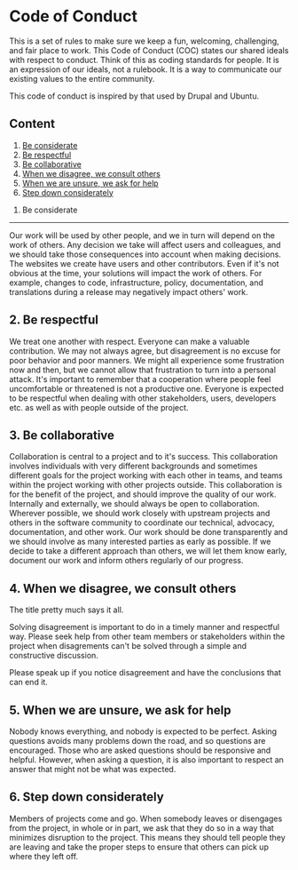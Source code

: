 Code of Conduct
==========

This is a set of rules to make sure we keep a fun, welcoming, challenging, and fair place to work. This Code of Conduct (COC) states our shared ideals with respect to conduct. Think of this as coding standards for people. It is an expression of our ideals, not a rulebook. It is a way to communicate our existing values to the entire community.

This code of conduct is inspired by that used by Drupal and Ubuntu.



Content
----------

1. [Be considerate](#considerate)
2. [Be respectful](#respectfull)
3. [Be collaborative](#collaborative)
4. [When we disagree, we consult others](#disagreements)
5. [When we are unsure, we ask for help](#unsure)
6. [Step down considerately](#stepping_down)



<a name="considerate"></a>
1. Be considerate
----------

Our work will be used by other people, and we in turn will depend on the work of others. Any decision we take will affect users and colleagues, and we should take those consequences into account when making decisions. The websites we create have users and other contributors. Even if it's not obvious at the time, your solutions will impact the work of others. For example, changes to code, infrastructure, policy, documentation, and translations during a release may negatively impact others' work.



<a name="respectfull"></a>
2. Be respectful
----------

We treat one another with respect. Everyone can make a valuable contribution. We may not always agree, but disagreement is no excuse for poor behavior and poor manners. We might all experience some frustration now and then, but we cannot allow that frustration to turn into a personal attack. It's important to remember that a cooperation where people feel uncomfortable or threatened is not a productive one. Everyone is expected to be respectful when dealing with other stakeholders, users, developers etc. as well as with people outside of the project.



<a name="collaborative"></a>
3. Be collaborative
----------

Collaboration is central to a project and to it's success. This collaboration involves individuals with very different backgrounds and sometimes different goals for the project working with each other in teams, and teams within the project working with other projects outside. This collaboration is for the benefit of the project, and should improve the quality of our work. Internally and externally, we should always be open to collaboration. Wherever possible, we should work closely with upstream projects and others in the software community to coordinate our technical, advocacy, documentation, and other work. Our work should be done transparently and we should involve as many interested parties as early as possible. If we decide to take a different approach than others, we will let them know early, document our work and inform others regularly of our progress.



<a name="disagreements"></a>
4. When we disagree, we consult others
----------

The title pretty much says it all.

Solving disagreement is important to do in a timely manner and respectful way. Please seek help from other team members or stakeholders within the project when disagrements can't be solved through a simple and constructive discussion.

Please speak up if you notice disagreement and have the conclusions that can end it.



<a name="unsure"></a>
5. When we are unsure, we ask for help
----------

Nobody knows everything, and nobody is expected to be perfect. Asking questions avoids many problems down the road, and so questions are encouraged. Those who are asked questions should be responsive and helpful. However, when asking a question, it is also important to respect an answer that might not be what was expected.



<a name="stepping_down"></a>
6. Step down considerately
----------

Members of projects come and go. When somebody leaves or disengages from the project, in whole or in part, we ask that they do so in a way that minimizes disruption to the project. This means they should tell people they are leaving and take the proper steps to ensure that others can pick up where they left off.
